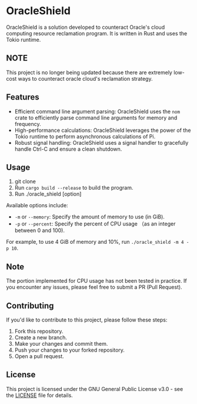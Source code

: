 # OracleShield

OracleShield is a solution developed to counteract Oracle's cloud computing resource reclamation program. It is written in Rust and uses the Tokio runtime.

## NOTE
This project is no longer being updated because there are extremely low-cost ways to counteract oracle cloud's reclamation strategy.

## Features

- Efficient command line argument parsing: OracleShield uses the `nom` crate to efficiently parse command line arguments for memory and frequency.
- High-performance calculations: OracleShield leverages the power of the Tokio runtime to perform asynchronous calculations of Pi.
- Robust signal handling: OracleShield uses a signal handler to gracefully handle Ctrl-C and ensure a clean shutdown.

## Usage

1. git clone
2. Run `cargo build --release` to build the program.
3. Run ./oracle_shield [option]

Available options include:

- `-m` or `--memory`: Specify the amount of memory to use (in GiB).
- `-p` or `--percent`: Specify the percent of CPU usage （as an integer between 0 and 100).

For example, to use 4 GiB of memory and 10%, run `./oracle_shield -m 4 -p 10`.

## Note

The portion implemented for CPU usage has not been tested in practice. If you encounter any issues, please feel free to submit a PR (Pull Request).

## Contributing

If you'd like to contribute to this project, please follow these steps:

1. Fork this repository.
2. Create a new branch.
3. Make your changes and commit them.
4. Push your changes to your forked repository.
5. Open a pull request.

## License

This project is licensed under the GNU General Public License v3.0 - see the [LICENSE](./LICENSE) file for details.
